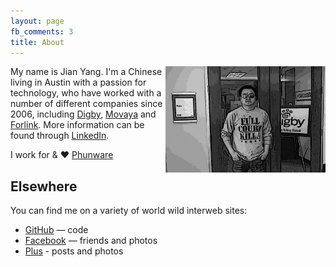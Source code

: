 ```yaml
---
layout: page
fb_comments: 3
title: About
---
```


<img src="/res/me.jpg" width="256" height="170" align="right">

My name is Jian Yang. I'm a Chinese living in Austin with a passion for technology, who have worked with a number of different companies since 2006, including
[Digby](http://www.digby.com/),
[Movaya](http://en.wikipedia.org/wiki/Movaya) and
[Forlink](http://www.forlink.com.cn/).
More information can be found through [LinkedIn](https://www.linkedin.com/in/yangjianus).

I work for & ♥ [Phunware](http://www.phunware.com/)

## Elsewhere

You can find me on a variety of world wild interweb sites:

- [GitHub](https://github.com/yang6n) — code
- [Facebook](http://www.facebook.com/yangjian.cd) — friends and photos
- [Plus](https://www.google.com/+JianYangZ) - posts and photos

